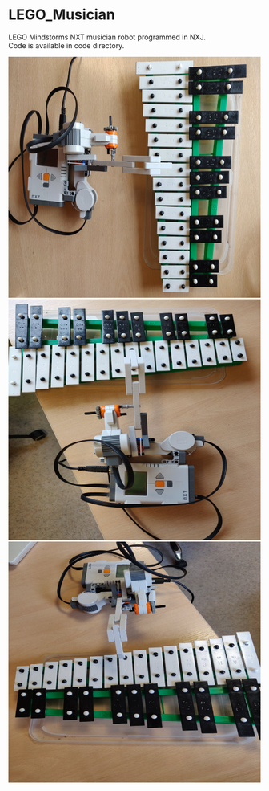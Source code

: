 # LEGO_Musician

LEGO Mindstorms NXT musician robot programmed in NXJ.   
Code is available in code directory.

<img src="images/1.jpg" width="640" height="480">
<img src="images/2.jpg" width="640" height="480">
<img src="images/3.jpg" width="640" height="480">
